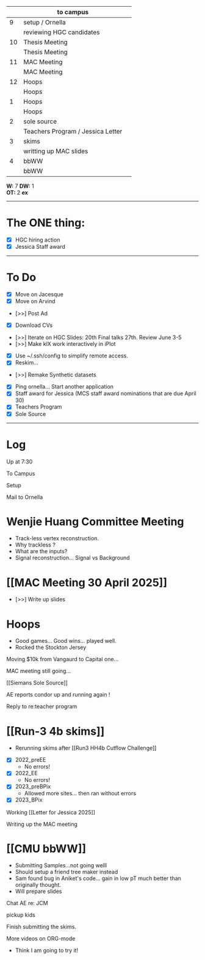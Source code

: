 
|     | to campus                         |     |
| --- | --------------------------------- | --- |
| 9   | setup / Ornella                   |     |
|     | reviewing HGC candidates          |     |
| 10  | Thesis Meeting                    |     |
|     | Thesis Meeting                    |     |
| 11  | MAC Meeting                       |     |
|     | MAC Meeting                       |     |
| 12  | Hoops                             |     |
|     | Hoops                             |     |
| 1   | Hoops                             |     |
|     | Hoops                             |     |
| 2   | sole source                       |     |
|     | Teachers Program / Jessica Letter |     |
| 3   | skims                             |     |
|     | writting up MAC slides            |     |
| 4   | bbWW                              |     |
|     | bbWW                              |     |

**W:** 7 
**DW:** 1   
**OT:** 2
**ex** 

---
# The ONE thing: 
- [x] HGC hiring action
- [x] Jessica Staff award

---
# To Do

- [x] Move on Jacesque 
- [x] Move on Arvind
- [>>] Post Ad
- [x] Download CVs
- [>>] Iterate on HGC Slides:  20th Final talks 27th. Review June 3-5
- [>>] Make klX work interactively in iPlot
- [x]  Use ~/.ssh/config to simplify remote access.
- [x] Reskim... 
- [>>] Remake Synthetic datasets
- [x] Ping ornella... Start another application
- [x] Staff award for Jessica (MCS staff award nominations that are due April 30)
- [x] Teachers Program
- [x] Sole Source

---

# Log

Up at 7:30 

To Campus

Setup

Mail to Ornella

# Wenjie Huang Committee Meeting
- Track-less vertex reconstruction. 
- Why trackless ?
- What are the inputs? 
- Signal reconstruction... Signal vs Background 

# [[MAC Meeting 30 April 2025]]
- [>>] Write up slides

# Hoops
- Good games... Good wins... played well. 
- Rocked the Stockton Jersey

Moving $10k from Vangaurd to Capital one...

MAC meeting still going...

[[Siemans Sole Source]]

AE reports condor up and running again ! 

Reply to re:teacher program

# [[Run-3 4b skims]]
- Rerunning skims after [[Run3 HH4b Cutflow Challenge]]
- [x]  2022_preEE
	- No errors! 
- [x]  2022_EE
	- No errors!
- [x] 2023_preBPix
	- Allowed more sites... then ran without errors
- [x] 2023_BPix

Working [[Letter for Jessica 2025]]

Writing up the MAC meeting

# [[CMU bbWW]]
- Submitting Samples...not going welll
- Should setup a friend tree maker instead
- Sam found bug in Aniket's code... gain in low pT much better than originally thought.
- Will prepare slides

Chat AE re: JCM

pickup kids

Finish submitting the skims. 

More videos on ORG-mode 
- Think I am going to try it! 

